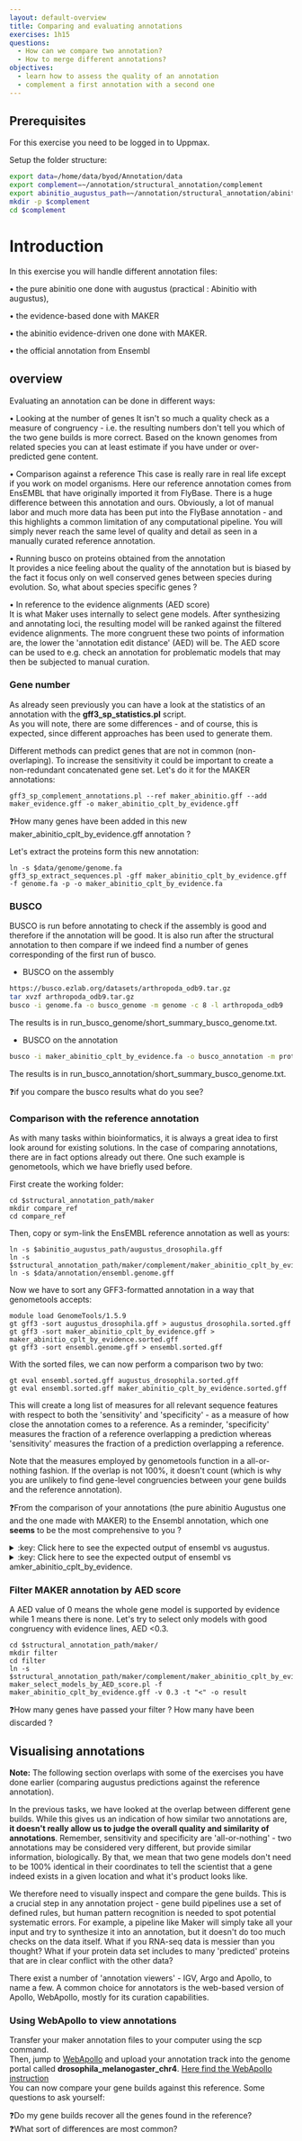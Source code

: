 ```yaml
---
layout: default-overview
title: Comparing and evaluating annotations
exercises: 1h15
questions:
  - How can we compare two annotation?
  - How to merge different annotations?
objectives:
  - learn how to assess the quality of an annotation
  - complement a first annotation with a second one
---
```


## Prerequisites

For this exercise you need to be logged in to Uppmax.

Setup the folder structure:

```bash
export data=/home/data/byod/Annotation/data
export complement=~/annotation/structural_annotation/complement
export abinitio_augustus_path=~/annotation/structural_annotation/abinitio_augustus
mkdir -p $complement
cd $complement
```

# Introduction

In this exercise you will handle different annotation files:

• the pure abinitio one done with augustus (practical : Abinitio with augustus),

• the evidence-based done with MAKER

• the abinitio evidence-driven one done with MAKER.

• the official annotation from Ensembl

## overview

Evaluating an annotation can be done in different ways:

• Looking at the number of genes 
It isn't so much a quality check as a measure of congruency - i.e. the resulting numbers don't tell you which of the two gene builds is more correct. Based on the known genomes from related species you can at least estimate if you have under or over-predicted gene content.

• Comparison against a reference
 This case is really rare in real life except if you work on model organisms. Here our reference annotation comes from EnsEMBL that have originally imported it from FlyBase. There is a huge difference between this annotation and ours. Obviously, a lot of manual labor and much more data has been put into the FlyBase annotation - and this highlights a common limitation of any computational pipeline. You will simply never reach the same level of quality and detail as seen in a manually curated reference annotation. 

• Running busco on proteins obtained from the annotation  
 It provides a nice feeling about the quality of the annotation but is biased by the fact it focus only on well conserved genes between species during evolution. So, what about species specific genes ?

• In reference to the evidence alignments (AED score)  
 It is what Maker uses internally to select gene models. After synthesizing and annotating loci, the resulting model will be ranked against the filtered evidence alignments. The more congruent these two points of information are, the lower the 'annotation edit distance' (AED) will be. The AED score can be used to e.g. check an annotation for problematic models that may then be subjected to manual curation.

### Gene number

As already seen previously you can have a look at the statistics of an annotation with the **gff3_sp_statistics.pl** script.  
As you will note, there are some differences - and of course, this is expected, since different approaches has been used to generate them. 

Different methods can predict genes that are not in common (non-overlaping). To increase the sensitivity it could be important to create a non-redundant concatenated gene set. Let's do it for the MAKER annotations:
```
gff3_sp_complement_annotations.pl --ref maker_abinitio.gff --add maker_evidence.gff -o maker_abinitio_cplt_by_evidence.gff
```
:question:How many genes have been added in this new maker_abinitio_cplt_by_evidence.gff annotation ?

Let's extract the proteins form this new annotation:
```
ln -s $data/genome/genome.fa
gff3_sp_extract_sequences.pl -gff maker_abinitio_cplt_by_evidence.gff -f genome.fa -p -o maker_abinitio_cplt_by_evidence.fa
```

### BUSCO

BUSCO is run before annotating to check if the assembly is good and therefore if the annotation will be good. It is also run after the structural annotation to then compare if we indeed find a number of genes corresponding of the first run of busco.

 * BUSCO on the assembly
 
 ```bash
https://busco.ezlab.org/datasets/arthropoda_odb9.tar.gz
tar xvzf arthropoda_odb9.tar.gz
busco -i genome.fa -o busco_genome -m genome -c 8 -l arthropoda_odb9
```

The results is in run_busco_genome/short_summary_busco_genome.txt.

 * BUSCO on the annotation
 
```bash
busco -i maker_abinitio_cplt_by_evidence.fa -o busco_annotation -m prot -c 8 -l arthropoda_odb9
```

The results is in run_busco_annotation/short_summary_busco_genome.txt.  

:question:if you compare the busco results what do you see?

### Comparison with the reference annotation

As with many tasks within bioinformatics, it is always a great idea to first look around for existing solutions. In the case of comparing annotations, there are in fact options already out there. One such example is genometools, which we have briefly used before.  

First create the working folder:
```
cd $structural_annotation_path/maker
mkdir compare_ref
cd compare_ref
```

Then, copy or sym-link the EnsEMBL reference annotation as well as yours:
```
ln -s $abinitio_augustus_path/augustus_drosophila.gff
ln -s $structural_annotation_path/maker/complement/maker_abinitio_cplt_by_evidence.gff
ln -s $data/annotation/ensembl.genome.gff
```

Now we have to sort any GFF3-formatted annotation in a way that genometools accepts:
```
module load GenomeTools/1.5.9
gt gff3 -sort augustus_drosophila.gff > augustus_drosophila.sorted.gff
gt gff3 -sort maker_abinitio_cplt_by_evidence.gff > maker_abinitio_cplt_by_evidence.sorted.gff
gt gff3 -sort ensembl.genome.gff > ensembl.sorted.gff
```

With the sorted files, we can now perform a comparison two by two:
```
gt eval ensembl.sorted.gff augustus_drosophila.sorted.gff
gt eval ensembl.sorted.gff maker_abinitio_cplt_by_evidence.sorted.gff
```

This will create a long list of measures for all relevant sequence features with respect to both the 'sensitivity' and 'specificity' - as a measure of how close the annotation comes to a reference. As a reminder, 'specificity' measures the fraction of a reference overlapping a prediction whereas 'sensitivity' measures the fraction of a prediction overlapping a reference.

Note that the measures employed by genometools function in a all-or-nothing fashion. If the overlap is not 100%, it doesn't count (which is why you are unlikely to find gene-level congruencies between your gene builds and the reference annotation).  

:question:From the comparison of your annotations (the pure abinitio Augustus one and the one made with MAKER) to the Ensembl annotation, which one **seems** to be the most comprehensive to you ?

<details>
<summary>:key: Click here to see the expected output of ensembl vs augustus.</summary>
gene sensitivity (mRNA level): 100.00% (0/0) (missing genes: 0)<br>
gene specificity (mRNA level):   0.00% (0/60) (wrong genes: 60)<br>
gene sensitivity (CDS level): 100.00% (0/0) (missing genes: 0)<br>
gene specificity (CDS level):   0.00% (0/60) (wrong genes: 60)<br>
mRNA sensitivity (mRNA level):   0.00% (0/299) (missing mRNAs: 299)<br>
mRNA specificity (mRNA level): 100.00% (0/0) (wrong mRNAs: 0)<br>
mRNA sensitivity (CDS level):   0.00% (0/299) (missing mRNAs: 299)<br>
mRNA specificity (CDS level): 100.00% (0/0) (wrong mRNAs: 0)<br>
exon sensitivity (mRNA level, all):   7.31% (225/3078)<br>
exon specificity (mRNA level, all):  42.21% (225/533)<br>
exon sensitivity (mRNA level, single):   0.00% (0/11)<br>
exon specificity (mRNA level, single):   0.00% (0/3)<br>
exon sensitivity (mRNA level, initial):   0.00% (0/311)<br> 
exon specificity (mRNA level, initial):   0.00% (0/57)<br>
exon sensitivity (mRNA level, internal):   9.20% (225/2445)<br>
exon specificity (mRNA level, internal):  54.09% (225/416)<br>
exon sensitivity (mRNA level, terminal):   0.00% (0/311)<br>
exon specificity (mRNA level, terminal):   0.00% (0/57)<br>
exon sensitivity (mRNA level, all, collapsed):  22.46% (225/1002)<br>
exon specificity (mRNA level, all, collapsed):  42.21% (225/533)<br>
exon sensitivity (mRNA level, single, collapsed):   0.00% (0/11)<br>
exon specificity (mRNA level, single, collapsed):   0.00% (0/3)<br>
exon sensitivity (mRNA level, initial, collapsed):   0.00% (0/184)<br> 
exon specificity (mRNA level, initial, collapsed):   0.00% (0/57)<br>
exon sensitivity (mRNA level, internal, collapsed):  34.04% (225/661)<br>  
exon specificity (mRNA level, internal, collapsed):  54.09% (225/416)<br>
exon sensitivity (mRNA level, terminal, collapsed):   0.00% (0/146)<br>
exon specificity (mRNA level, terminal, collapsed):   0.00% (0/57)<br>
exon sensitivity (CDS level, all):   8.58% (229/2668)<br>
exon specificity (CDS level, all):  51.81% (229/442)<br>
exon sensitivity (CDS level, single):   0.00% (0/7)<br>
exon specificity (CDS level, single):   0.00% (0/4)<br>
exon sensitivity (CDS level, initial):   5.82% (17/292)<br>  
exon specificity (CDS level, initial):  30.36% (17/56)<br>
exon sensitivity (CDS level, internal):  10.21% (212/2077)<br>  
exon specificity (CDS level, internal):  65.03% (212/326)<br>
exon sensitivity (CDS level, terminal):   0.00% (0/292)<br>
exon specificity (CDS level, terminal):   0.00% (0/56)<br>
exon sensitivity (CDS level, all, collapsed):  30.37% (229/754)<br>
exon specificity (CDS level, all, collapsed):  51.81% (229/442)<br>
exon sensitivity (CDS level, single, collapsed):   0.00% (0/6)<br>
exon specificity (CDS level, single, collapsed):   0.00% (0/4)<br>
exon sensitivity (CDS level, initial, collapsed):  16.04% (17/106)<br>  
exon specificity (CDS level, initial, collapsed):  30.36% (17/56)<br>
exon sensitivity (CDS level, internal, collapsed):  40.00% (212/530)<br> 
exon specificity (CDS level, internal, collapsed):  65.03% (212/326)<br>
exon sensitivity (CDS level, terminal, collapsed):   0.00% (0/112)<br>
exon specificity (CDS level, terminal, collapsed):   0.00% (0/56)<br>
nucleotide sensitivity (mRNA level):  46.95% (TP=191195/(TP=191195 + FN=216048))<br>
nucleotide specificity (mRNA level):  69.73% (TP=191195/(TP=191195 + FP=83008))<br>
nucleotide sensitivity (CDS level):  58.15% (TP=152785/(TP=152785 + FN=109956))<br>
nucleotide specificity (CDS level):  84.76% (TP=152785/(TP=152785 + FP=27479))<br>
</details>

<details>
<summary>:key: Click here to see the expected output of ensembl vs amker_abinitio_cplt_by_evidence.</summary>
  
gene sensitivity (mRNA level): 100.00% (0/0) (missing genes: 0)<br>
gene specificity (mRNA level):   0.00% (0/106) (wrong genes: 106)<br>
gene sensitivity (CDS level): 100.00% (0/0) (missing genes: 0)<br>
gene specificity (CDS level):   0.00% (0/106) (wrong genes: 106)<br>
mRNA sensitivity (mRNA level):   0.00% (0/299) (missing mRNAs: 2)<br>
mRNA specificity (mRNA level):   0.00% (0/106) (wrong mRNAs: 18)<br>
mRNA sensitivity (CDS level):   0.00% (0/299) (missing mRNAs: 2)<br>
mRNA specificity (CDS level):   0.00% (0/106) (wrong mRNAs: 18)<br>
exon sensitivity (mRNA level, all):  13.55% (417/3078)<br>
exon specificity (mRNA level, all):  61.41% (417/679)<br>
exon sensitivity (mRNA level, single):   0.00% (0/11)<br>
exon specificity (mRNA level, single):   0.00% (0/13)<br>
exon sensitivity (mRNA level, initial):   0.00% (0/311)<br>
exon specificity (mRNA level, initial):   0.00% (0/93)<br>
exon sensitivity (mRNA level, internal):  16.85% (412/2445)<br>
exon specificity (mRNA level, internal):  85.83% (412/480)<br>
exon sensitivity (mRNA level, terminal):   0.32% (1/311)<br>
exon specificity (mRNA level, terminal):   1.08% (1/93)<br>
exon sensitivity (mRNA level, all, collapsed):  41.62% (417/1002)<br>
exon specificity (mRNA level, all, collapsed):  61.41% (417/679)<br>
exon sensitivity (mRNA level, single, collapsed):   0.00% (0/11)<br>
exon specificity (mRNA level, single, collapsed):   0.00% (0/13)<br>
exon sensitivity (mRNA level, initial, collapsed):   0.00% (0/184)<br>
exon specificity (mRNA level, initial, collapsed):   0.00% (0/93)<br>
exon sensitivity (mRNA level, internal, collapsed):  62.33% (412/661)<br>
exon specificity (mRNA level, internal, collapsed):  85.83% (412/480)<br>
exon sensitivity (mRNA level, terminal, collapsed):   0.68% (1/146)<br>
exon specificity (mRNA level, terminal, collapsed):   1.08% (1/93)<br>
exon sensitivity (CDS level, all):  16.38% (437/2668)<br>
exon specificity (CDS level, all):  68.71% (437/636)<br>
exon sensitivity (CDS level, single):   0.00% (0/7)<br>
exon specificity (CDS level, single):   0.00% (0/14)<br>
exon sensitivity (CDS level, initial):  21.23% (62/292)<br>
exon specificity (CDS level, initial):  67.39% (62/92)<br>
exon sensitivity (CDS level, internal):  17.96% (373/2077)<br>
exon specificity (CDS level, internal):  85.16% (373/438)<br>
exon sensitivity (CDS level, terminal):   0.00% (0/292)<br>
exon specificity (CDS level, terminal):   0.00% (0/92)<br>
exon sensitivity (CDS level, all, collapsed):  57.96% (437/754)<br>
exon specificity (CDS level, all, collapsed):  68.71% (437/636)<br>
exon sensitivity (CDS level, single, collapsed):   0.00% (0/6)<br>
exon specificity (CDS level, single, collapsed):   0.00% (0/14)<br>
exon sensitivity (CDS level, initial, collapsed):  58.49% (62/106)<br>
exon specificity (CDS level, initial, collapsed):  67.39% (62/92)<br>
exon sensitivity (CDS level, internal, collapsed):  70.38% (373/530)<br>
exon specificity (CDS level, internal, collapsed):  85.16% (373/438)<br>
exon sensitivity (CDS level, terminal, collapsed):   0.00% (0/112)<br>
exon specificity (CDS level, terminal, collapsed):   0.00% (0/92)<br>
nucleotide sensitivity (mRNA level):  58.04% (TP=236347/(TP=236347 + FN=170896))<br>
nucleotide specificity (mRNA level):  95.88% (TP=236347/(TP=236347 + FP=10163))<br>
nucleotide sensitivity (CDS level):  81.94% (TP=215303/(TP=215303 + FN=47438))<br>
nucleotide specificity (CDS level):  94.55% (TP=215303/(TP=215303 + FP=12412))<br>
</details>  

### Filter MAKER annotation by AED score

A AED value of 0 means the whole gene model is supported by evidence while 1 means there is none. Let's try to select only models with good congruency with evidence lines, AED <0.3.

```
cd $structural_annotation_path/maker/
mkdir filter
cd filter
ln -s $structural_annotation_path/maker/complement/maker_abinitio_cplt_by_evidence.gff
maker_select_models_by_AED_score.pl -f maker_abinitio_cplt_by_evidence.gff -v 0.3 -t "<" -o result
```

:question:How many genes have passed your filter ? How many have been discarded ?

## Visualising annotations

**Note:** The following section overlaps with some of the exercises you have done earlier (comparing augustus predictions against the reference annotation).

In the previous tasks, we have looked at the overlap between different gene builds. While this gives us an indication of how similar two annotations are, **it doesn't really allow us to judge the overall quality and similarity of annotations**. Remember, sensitivity and specificity are 'all-or-nothing' - two annotations may be considered very different, but provide similar information, biologically. By that, we mean that two gene models don't need to be 100% identical in their coordinates to tell the scientist that a gene indeed exists in a given location and what it's product looks like.

We therefore need to visually inspect and compare the gene builds. This is a crucial step in any annotation project - gene build pipelines use a set of defined rules, but human pattern recognition is needed to spot potential systematic errors. For example, a pipeline like Maker will simply take all your input and try to synthesize it into an annotation, but it doesn't do too much checks on the data itself. What if you RNA-seq data is messier than you thought? What if your protein data set includes to many 'predicted' proteins that are in clear conflict with the other data?

There exist a number of 'annotation viewers' - IGV, Argo and Apollo, to name a few. A common choice for annotators is the web-based version of Apollo, WebApollo, mostly for its curation capabilities.

### Using WebApollo to view annotations
Transfer your maker annotation files to your computer using the scp command.  
Then, jump to [WebApollo](http://annotation-prod.scilifelab.se:8080/NBIS_course/) and upload your annotation track into the genome portal called **drosophila\_melanogaster\_chr4**. [Here find the WebApollo instruction](labs/webapollo_usage.md)  
You can now compare your gene builds against this reference. Some questions to ask yourself:

:question:Do my gene builds recover all the genes found in the reference?  
:question:What sort of differences are most common?  
